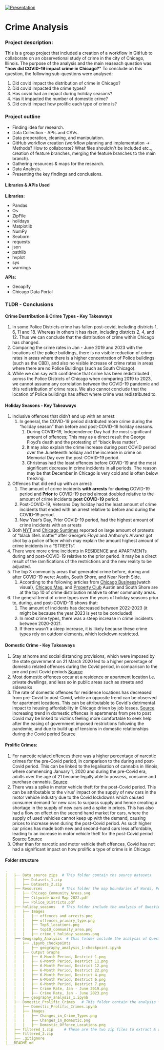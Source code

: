 [![Presentation](https://img.shields.io/badge/presentation-black?style=flat&logo=codereview)](https://docs.google.com/presentation/d/1pr2idPw0FhrQEDkaH_G73F3HYGTGXzfvvWhR5GCq2so/edit?usp=sharing)

# Crime Analysis

### Project description:
This is a group project that included a creation of a workflow in GitHub to collaborate on an observetional study of crime in the city of Chicago, Illinois. The purpose of the analysis and the main reaseach question was **"how did COVID-19 impact crime in Chicago?"** To conclude on this question, the following sub-questions were analysed: 
1. Did covid impact the distribution of crime in Chicago?
2. Did covid impacted the crime types?
3. Has covid had an impact during holiday seasons?
4. Has it impacted the number of domestic crime?
5. Did covid impact how prolific each type of crime is? 

### Project outline
* Finding idea for research.
* Data Collection - APIs and CSVs. 
* Data preperation, cleaning, and manipulation. 
* GitHub workflow creation (workflow planning and implementation -> Methods? How to collaborate? What files should/n't be included etc.., creation of feature branches, merging the feature branches to the main branch). 
* Gathering resources & maps for the research. 
* Data Analysis. 
* Presenting the key findings and conclusions. 

#### Libraries & APIs Used
**Libraries:**
* Pandas
* Os
* ZipFile
* holidays
* Matplotlib
* NumPy 
* Seaborn 
* requests 
* json
* pathlib
* hvplot
* sys
* warnings

**APIs:**
* Geoapify
* Chicago Data Portal


### TLDR - Conclusions
#### Crime Destribution & Crime Types - Key Takeaways
1. In some Police Districts crime has fallen post-covid, including districts 1, 6, 11 and 18. Whereas in others it has risen, including districts 2, 4, and 12. Thus we can conclude that the distribution of crime within Chicago has changed.
2. Comparing the crime rates in Jan - June 2019 and 2023 with the locations of the police buildings, there is no visible reduction of crime rates in areas where there is a higher concentration of Police buildings (such as the CBD), and also no visible increase of crime rates in areas where there are no Police Buildings (such as South Chicago).
3. While we can say with confidence that crime has been redistributed across the Police Districts of Chicago when comparing 2019 to 2023, we cannot assume any correlation between the COVID-19 pandemic and this redistribution of crime rates. We also cannot conclude that the location of Police buildings has affect where crime was redistributed to.

#### Holiday Seasons - Key Takeaways
1. Inclusive offences that didn’t end up with an arrest:
    1. In general, the COVID-19 period distributed more crime during the “holiday season” than before and post-COVID-19 holiday seasons. 
        1. During COVID-19, Independence Day had the most significant amount of offences; This may as a direct result the George Floyd’s death and the protesting of “black lives matter”.
        2. It may also explain the crime increase during post COVID period over the Juneteenth holiday and the increase in crime on Memorial Day over the post-COVID-19 period.
        3. Christmas had the least offences before COVID-19 and the most significant decrease in crime incidents in all periods. The reason may be that December in Chicago is very cold and is often below freezing. 
2. Offences that did end up with an arrest:
    1. The amount of crime incidents **with arrests** for **during** COVID-19 period and **Prior** to COVID-19 period almost doubled relative to the amount of crime incidents **post COVID-19** period.
    2. Post-COVID-19, Veterans Day holiday had the least amount of crime incidents that ended with an arrest relative to before and during the COVID-19 period.
    3. New Year’s Day, Prior COVID-19 period, had the highest amount of crime incidents with an arrests 
3. Both [NYT](https://www.nytimes.com/article/george-floyd-protests-timeline.html) and [Chicago Suntimes](https://chicago.suntimes.com/news/2021/5/25/22419345/protests-chicago-george-floyd-anniversary-black-latino-unity-racial-reckoning) reported on large amount of protests of “black life’s matter” after George’s Floyd and Anthony’s Alvarez got shot by a police officer which may explain the amount highest amount of crime incidents in a “STREETs”.
4. There were more crime incidents in RESIDENCE and APARTMENTs during and post-COVID-19 relative to the prior period. It may be a direct result of the ramifications of the restrictions and the new reality to be adjusted. 
5. The top 3 community areas that generated crime before, during and after COVID-19 were: Austin, South Shore, and Near North Side. 
    1. According to the following articles from [Chicago Business](https://www.chicagobusiness.com/crains-forum-safer-chicago/chicago-violence-problem-debate-safety-inequality#:~:text=is%20in%20crisis.%22-,Watch%20how%20the%20homicide%20rate%20changes%20over%20time,-A%20Flourish%20data){watch visual}, [Chicago Mag](https://www.chicagomag.com/city-life/july-2012/austin-chicagos-deadliest-neighborhood/), and [Property Club](https://propertyclub.nyc/article/most-dangerous-neighborhoods-in-chicago#:~:text=Austin%20is%20another%20one%20of,and%2020th%20in%20property%20crime.) Austin and South Shore are at the top 10 of crime distribution relative to other community areas.
6. The general trend of crime types over the years of holiday seasons prior to, during, and post-COVID-19 shows that:
    1. The amount of incidents has decreased between 2022-2023 (it might be because the year 2023 is yet to be concluded)
    2. In most crime types, there was a steep increase in crime incidents between 2020-2021.
    3. If there wasn't a steep increase, it is likely because these crime types rely on outdoor elements, which lockdown restricted. 
#### Domestic Crime - Key Takeaways
1. Stay at home and social distancing provisions, which were imposed by the state government on 21 March 2020 led to a higher percentage of domestic related offences during the Covid period, in comparison to the pre and post Covid periods [Source](https://www.illinois.gov/news/press-release.21288.html#:~:text=The%20order%20takes%20effect%205,of%20more%20than%2010%20people.)
2. Most domestic offences occur at a residence or apartment location  i.e. private dwellings, and less so in public areas such as streets and sidewalks
3. The rate of domestic offences for residence locations has decreased from pre-Covid to post-Covid, while an opposite trend can be observed for apartment locations. This can be attributable to Covid's detrimental impact to housing affordability in Chicago driven by job losses. [Source](https://chicago.suntimes.com/2020/4/27/21238379/covid-19-affordable-housing-chicago-rent-marisa-novara-op-ed)
 Increasing trend in domestic offences in apartments from pre to post Covid may be linked to victims feeling more comfortable to seek help after the easing of government imposed restrictions following the pandemic, and due to build up of tensions in domestic relationships during the Covid period
 [Source](https://wgntv.com/news/cover-story/shadow-pandemic-of-gender-based-violence-spurs-action-in-chicago/)
#### Prolific Crimes:
1. For narcotic related offences there was a higher percentage of narcotic crimes for the pre-Covid period, in comparison to the during and post-Covid period. This can be linked to the legalisation of cannabis in Illinois, where commencing January 1, 2020 and during the pre-Covid era, adults over the age of 21 became legally able to possess, consume and purchase cannabis.
[Source](https://www.chicago.gov/city/en/sites/cannabis-information-center/home/social-consumption.html#:~:text=Pursuant%20to%20state%20law%2C%20adults,discretion%20of%20the%20property%20owner.)
2. There was a spike in motor vehicle theft for the post-Covid period. This can be attributable to the virus' impact on the supply of new cars in the motor vehicle industry due to the Covid lockdowns which caused consumer demand for new cars to surpass supply and hence creating a shortage in the supply of new cars and a spike in prices. This has also had a flow on effect on the second hand market for cars, where the supply of used vehicles cannot keep up with the demand, causing prices to increase even during the post-Covid period. As such higher car prices has made both new and second-hand cars less affordable, leading to an increase in motor vehicle theft for the post-Covid period
[Source](https://www.chicagotribune.com/coronavirus/ct-coronavirus-chicago-auto-industry-inventory-new-cars-20201002-hbxvy3qf65espn5q4zxaevs754-story.html)
[Source](https://www.chicagotribune.com/business/ct-biz-used-car-prices-20230330-chd5cfaq2jcqzk2hnqzl4fkzca-story.html)
3. Other than for narcotic and motor vehicle theft offences, Covid has not had a significant impact on how prolific a type of crime is in Chicago

#### Folder structure
``` yml
.
│   ├── Data source zips  # This folder contain ths source datasets           
│   │   ├── Datasets_1.zip                        
│   │   ├── Datasets_2.zip 
│   ├── Resources         # This folder the map boundaries of Wards, Police destricts, and community areas          
│   │   ├── Chicago_Community_Areas.svg                       
│   │   ├── Citywide Ward Map 2022.pdf
│   │   ├── Police_Districts.pdf
│   ├── holiday_seasons   # This folder include the analysis of Question 3 and the charts images
│   |   ├── Images
│   |   |   ├── offences_and_arrests.png
│   |   |   ├── offences_primary_type.png
│   |   |   ├── Top5_locations.png
│   |   |   ├── top10_community_area.png
│   |   |   ├── crime_t_holiday_seasons.png
│   ├── Geography_Analysis  # This folder include the analysis of Question 1 & 2 and the charts images
│   |   ├── .ipynb_checkpoints
│   |   |   ├── geography_analysis_1-checkpoint.ipynb
│   |   ├── Output Graphs
│   |   |   ├── 6-Month Period, Destrict 1.png
│   |   |   ├── 6-Month Period, Destrict 11.png
│   |   |   ├── 6-Month Period, Destrict 12.png
│   |   |   ├── 6-Month Period, Destrict 22.png
│   |   |   ├── 6-Month Period, Destrict 4.png
│   |   |   ├── 6-Month Period, Destrict 6.png
│   |   |   ├── 6-Month Period, Destrict 7.png
│   |   |   ├── Crime Rate, Jan - June 2019.png
│   |   |   ├── Crime Rate, Jan - June 2023.png
│   |   ├── geography_analysis_1.ipynb
│   ├── Domestic_Prolific_Crimes   # This folder contain the analysis for Question 4 & 5 as well as the charts images
│   |   ├── Domestic_Prolific_Crimes.ipynb
│   |   ├── Images
│   |   |   ├── Changes_in_Crime_Types.png
│   |   |   ├── Changes_in_Domestic.png
│   |   |   ├── Domestic_Offence_Locations.png
│   ├── filtered_1.zip     # These are the two zip files to extract & append the clean dataset. 
│   ├── filtered_2.zip
│   ├── .gitignore            
|___README.md
``` 